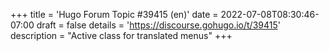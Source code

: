 +++
title = 'Hugo Forum Topic #39415 (en)'
date = 2022-07-08T08:30:46-07:00
draft = false
details = 'https://discourse.gohugo.io/t/39415'
description = "Active class for translated menus"
+++
